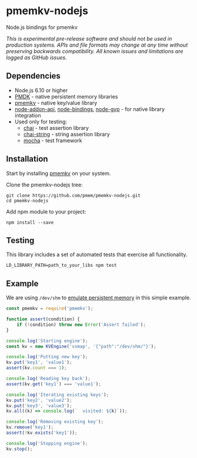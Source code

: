 # pmemkv-nodejs
Node.js bindings for pmemkv

*This is experimental pre-release software and should not be used in
production systems. APIs and file formats may change at any time without
preserving backwards compatibility. All known issues and limitations
are logged as GitHub issues.*

## Dependencies

* Node.js 6.10 or higher
* [PMDK](https://github.com/pmem/pmdk) - native persistent memory libraries
* [pmemkv](https://github.com/pmem/pmemkv) - native key/value library
* [node-addon-api](https://github.com/nodejs/node-addon-api), [node-bindings](https://github.com/TooTallNate/node-bindings), [node-gyp](https://github.com/nodejs/node-gyp) - for native library integration
* Used only for testing:
  * [chai](https://github.com/chaijs/chai) - test assertion library
  * [chai-string](https://github.com/onechiporenko/chai-string) - string assertion library
  * [mocha](https://github.com/mochajs/mocha) - test framework

## Installation

Start by installing [pmemkv](https://github.com/pmem/pmemkv/blob/master/INSTALLING.md) on your system.

Clone the pmemkv-nodejs tree:

```
git clone https://github.com/pmem/pmemkv-nodejs.git
cd pmemkv-nodejs
```

Add npm module to your project:

```
npm install --save
```

## Testing

This library includes a set of automated tests that exercise all functionality.

```
LD_LIBRARY_PATH=path_to_your_libs npm test
```

## Example

We are using `/dev/shm` to
[emulate persistent memory](http://pmem.io/2016/02/22/pm-emulation.html)
in this simple example.

```js
const pmemkv = require('pmemkv');

function assert(condition) {
    if (!condition) throw new Error('Assert failed');
}

console.log('Starting engine');
const kv = new KVEngine('vsmap', '{"path":"/dev/shm/"}');

console.log('Putting new key');
kv.put('key1', 'value1');
assert(kv.count === 1);

console.log('Reading key back');
assert(kv.get('key1') === 'value1');

console.log('Iterating existing keys');
kv.put('key2', 'value2');
kv.put('key3', 'value3');
kv.all((k) => console.log(`  visited: ${k}`));

console.log('Removing existing key');
kv.remove('key1');
assert(!kv.exists('key1'));

console.log('Stopping engine');
kv.stop();
```

